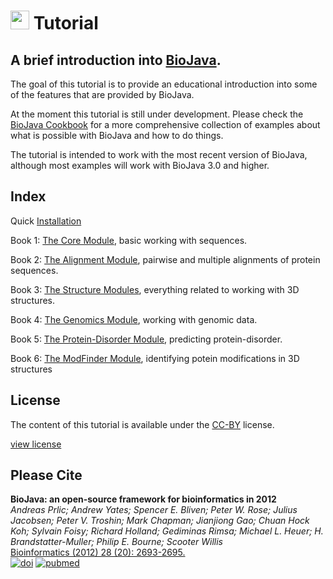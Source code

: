 <img src="logo.png" height="30"/> Tutorial
===

A brief introduction into [BioJava](https://github.com/biojava/biojava).
-----

The goal of this tutorial is to provide an educational introduction into some of the features that are provided by BioJava.

At the moment this tutorial is still under development. Please check  the [BioJava Cookbook](http://biojava.org/wikis/BioJava:CookBook4.0) for a more comprehensive collection of examples about what is possible with BioJava and how to do things.

The tutorial is intended to work with the most recent version of BioJava, although most examples will work with BioJava 3.0 and higher.

## Index

Quick [Installation](installation.md)

Book 1: [The Core Module](core/README.md), basic working with sequences.

Book 2: [The Alignment Module](alignment/README.md), pairwise and multiple alignments of protein sequences.

Book 3: [The Structure Modules](structure/README.md), everything related to working with 3D structures.

Book 4: [The Genomics Module](genomics/README.md), working with genomic data.

Book 5: [The Protein-Disorder Module](protein-disorder/README.md), predicting protein-disorder.

Book 6: [The ModFinder Module](modfinder/README.md), identifying potein modifications in 3D structures

## License

The content of this tutorial is available under the [CC-BY](http://creativecommons.org/licenses/by/3.0/) license.

[view license](license.md)

## Please Cite

**BioJava: an open-source framework for bioinformatics in 2012**<br/>
*Andreas Prlic; Andrew Yates; Spencer E. Bliven; Peter W. Rose; Julius Jacobsen; Peter V. Troshin; Mark Chapman; Jianjiong Gao; Chuan Hock Koh; Sylvain Foisy; Richard Holland; Gediminas Rimsa; Michael L. Heuer; H. Brandstatter-Muller; Philip E. Bourne; Scooter Willis* <br/>
[Bioinformatics (2012) 28 (20): 2693-2695.](http://bioinformatics.oxfordjournals.org/content/28/20/2693.abstract) <br/>
[![doi](http://img.shields.io/badge/doi-10.1093%2Fbioinformatics%2Fbts494-blue.svg?style=flat)](http://bioinformatics.oxfordjournals.org/content/28/20/2693.abstract) [![pubmed](http://img.shields.io/badge/pubmed-22877863-blue.svg?style=flat)](http://www.ncbi.nlm.nih.gov/pubmed/22877863)


<!--automatically generated footer-->
